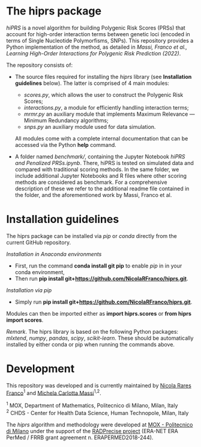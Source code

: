 # The hiprs package
*hiPRS* is a novel algorithm for building Polygenic Risk Scores (PRSs) that account for high-order interaction terms between genetic loci (encoded in terms of Single Nucleotide Polymorfisms, SNPs). This repository provides a Python implementation of the method, as detailed in *Massi, Franco et al., Learning High-Order Interactions for Polygenic Risk Prediction (2022)*.

The repository consists of:
- The source files required for installing the *hiprs* library (see **Installation guidelines** below). The latter is comprised of 4 main modules: 
    - *scores.py*, which allows the user to construct the Polygenic Risk Scores; 
    - *interactions.py*, a module for efficiently handling interaction terms; 
    - *mrmr.py* an auxiliary module that implements Maximum Relevance — Minimum Redundancy algorithms; 
    - *snps.py* an auxiliary module used for data simulation. 
    
  All modules come with a complete internal documentation that can be accessed via the Python **help** command.
- A folder named *benchmark/*, containing the Jupyter Notebook *hiPRS and Penalized PRSs.ipynb*. There, hiPRS is tested on simulated data and compared with traditional scoring methods. In the same folder, we include additional Jupyter Notebooks and R files where other scoring methods are considered as benchmark. For a comprehensive description of these we refer to the additional readme file contained in the folder, and the aforementioned work by Massi, Franco et al.


# Installation guidelines
The hiprs package can be installed via *pip* or *conda* directly from the current GitHub repository.

*Installation in Anaconda environments*
- First, run the command **conda install git pip** to enable *pip* in in your conda environment,
- Then run **pip install git+https://github.com/NicolaRFranco/hiprs.git**.

*Installation via pip*
- Simply run **pip install git+https://github.com/NicolaRFranco/hiprs.git**.

Modules can then be imported either as **import hiprs.scores** or **from hiprs import scores**.

*Remark*. The hiprs library is based on the following Python packages: *mlxtend*, *numpy*, *pandas*, *scipy*, *scikit-learn*. These should be automatically installed by either conda or pip when running the commands above.


# Development
This repository was developed and is currently maintained by [Nicola Rares Franco](https://github.com/NicolaRFranco/)<sup>1</sup> and [Michela Carlotta Massi](https://github.com/MichCM)<sup>1,2</sup>.

<sup>1</sup> MOX, Department of Mathematics, Politecnico di Milano, Milan, Italy <br>
<sup>2</sup> CHDS - Center for Health Data Science, Human Technopole, Milan, Italy

The *hiprs* algorithm and methodology were developed at [MOX - Politecnico di Milano](https://mox.polimi.it/) under the support of the [RADPrecise project](https://www.era-learn.eu/network-information/networks/era-permed/1st-joint-transnational-call-for-proposals-2018/personalized-radiotherapy-incorporating-cellular-response-to-irradiation-in-personalized-treatment-planning-to-minimize-radiation-toxicity) (ERA-NET ERA PerMed / FRRB grant agreement n. ERAPERMED2018-244).
